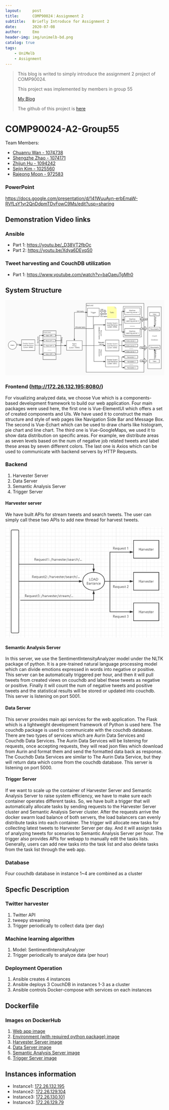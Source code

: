 ```yaml
---
layout:     post
title:      COMP90024：Assignment 2
subtitle:   Briefly Introduce for Assignment 2
date:       2020-07-08
author:     Emo
header-img: img/unimelb-bd.png
catalog: true
tags:
    - UniMelb
    - Assignment
---
```


> This blog is writed to simply introduce the assignment 2 project of COMP90024.
> 
> This project was implemented by members in group 55 
> 
> [My Blog](https://emosama.github.io/)
>
> The github of this project is [here](https://github.com/EMOSAMA/COMP90024-A2)

# COMP90024-A2-Group55
Team Members:
* [Chuanru Wan - 1074738](https://github.com/EMOSAMA)
* [Shengzhe Zhao - 1074171](https://github.com/andyzhao1)
* [Zhijun Hu - 1094242](https://github.com/zkzzzkz)
* [Sejin Kim - 1025560](https://github.com/s-kim333)
* [Rajeong Moon - 972583](https://github.com/rajeong)

### PowerPoint
https://docs.google.com/presentation/d/141WuuAyn-erbEmaW-RVfLsY1yr2QnDdpmTDvFowC9Ms/edit?usp=sharing

## Demonstration Video links
### Ansible
* Part 1: https://youtu.be/_D38VT2fbOc
* Part 2: https://youtu.be/Xdya6DEyqS0

### Tweet harvesting and CouchDB utilization
* Part 1: https://www.youtube.com/watch?v=baOaeuTgMh0

## System Structure
![](https://github.com/EMOSAMA/EMOSAMA.github.io/blob/master/img/1/system_structure.jpg "System Structure")

### Frontend (http://172.26.132.195:8080/)
<p>For visualizing analyzed data, we choose Vue which is a components-based development framework to build our web application. Four main packages were used here, the first one is Vue-ElementUI which offers a set of created components and UIs. We have used it to construct the  main structure and style of web pages like Navigation Side Bar and Message Box. The second is Vue-Echart which can be used to draw charts like histogram, pie chart and line chart. The third one is Vue-GoogleMaps, we used it to show data distribution on specific areas. For example, we distribute areas as seven levels based on the num of negative job related tweets and label these areas by seven different colors. The last one is Axios which can be used to communicate with backend servers by HTTP Requests.</p>

### Backend
1. Harvester Server
2. Data Server
3. Semantic Analysis Server
4. Trigger Server

#### Harvester server
<p>We have built APIs for stream tweets and search tweets. The user  can simply call these two APIs to add new thread for harvest tweets.</p>

![](https://github.com/EMOSAMA/EMOSAMA.github.io/blob/master/img/1/harvester_server.png "Harvester Server")

#### Semantic Analysis Server
<p>In this server, we use the SentimentIntensityAnalyzer model under the NLTK package of python. It is a pre-trained natural language processing model which can divide emotions expressed in words into negative or positive. This server can be automatically triggered per hour, and then it will pull tweets from created views on couchdb and label these tweets as negative or positive. Finally it will count the num of negative tweets and positive tweets and  the statistical results will be stored or updated into couchdb. This server is listening on port 5001.</p>

#### Data Server
<p>This server provides main api services for the web application. The Flask which is a lightweight development framework of Python is used here. The couchdb package is used to communicate with the couchdb database. There are two types of services which are Aurin Data Services and Couchdb Data Services. The Aurin Data Services will be listening for requests, once accepting requests, they will read json files which download from Aurin and format them and send the formatted data back as response. The Couchdb Data Services are similar to The Aurin Data Service, but they will return data which come from the couchdb database. This server is listening on port 5000.</p>

#### Trigger Server
<p>If we want to scale up the container of  Harvester Server and Semantic Analysis Server to raise system efficiency, we have to make sure each container operates different tasks. So, we have built a trigger that will automatically allocate tasks by sending requests to the Harvester Server cluster and Semantic Analysis Server cluster. After the requests arrive the docker swarm load balance of both servers, the load balancers can evenly distribute tasks into each container. The trigger will allocate new tasks for collecting latest tweets to Harvester Server per day. And it will assign tasks of analyzing tweets for scenarios to Semantic Analysis Server per hour. The trigger also provides APIs for webapp to manually edit the tasks lists. Generally, users can add new tasks into the task list and also delete tasks from the task list through the web app.</p>

### Database
<p>Four couchdb database in instance 1~4 are combined as a cluster</p>

## Specfic Description
### Twitter harvester
1. Twitter API
2. tweepy streaming
3. Trigger periodically to collect data (per day)

### Machine learning algorithm
1. Model: SentimentIntensityAnalyzer
2. Trigger periodically to analyze data (per hour)

### Deployment Operation 
1. Ansible creates 4 instances
2. Ansible deploys 3 CouchDB in instances 1-3 as a cluster
3. Ansible controls Docker-compose with services on each instances 

## Dockerfile
### Images on DockerHub
1. [Web app image](https://hub.docker.com/repository/docker/emostudio/webapp)
2. [Environment (with required python package) image](https://hub.docker.com/repository/docker/emostudio/server_environment)
3. [Harvester Server image](https://hub.docker.com/repository/docker/emostudio/harvester)
4. [Data Server image](https://hub.docker.com/repository/docker/emostudio/server)
5. [Semantic Analysis Server image](https://hub.docker.com/repository/docker/emostudio/machine_learning)
6. [Trigger Server image](https://hub.docker.com/repository/docker/emostudio/trigger)

## Instances information
* Instance1: [172.26.132.195](172.26.132.195:8080)
* Instance2: [172.26.129.104](172.26.129.104:8080)
* Instance3: [172.26.130.101](172.26.130.101:8080)
* Instance3: [172.26.129.79](172.26.129.79:8080)